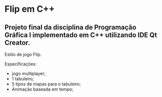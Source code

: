 # Flip em C++

## Projeto final da disciplina de Programação Gráfica I implementado em C++ utilizando IDE Qt Creator.

Estilo de jogo Flip.

Especificações:
* jogo multiplayer;
* 1 tabuleiro;
* 5 tipos de mapas para o tabuleiro;
* Animação baseada em tempo;

